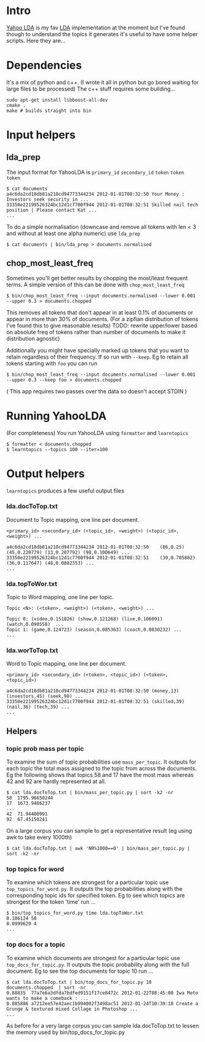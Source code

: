 # Intro

[Yahoo LDA](https://github.com/shravanmn/Yahoo_LDA) is my fav [LDA](http://en.wikipedia.org/wiki/Latent_Dirichlet_allocation) implementation at the moment but 
I've found though to understand the topics it generates it's useful to have some helper scripts. Here they are...

# Dependencies

It's a mix of python and c++. (I wrote it all in python but go bored waiting for large files to be processed) The c++ stuff requires some building...

    sudo apt-get install libboost-all-dev
    cmake .
    make # builds straight into bin

# Input helpers

## lda_prep

The input format for YahooLDA is `primary_id` `secondary_id` `token` `token` `token`

    $ cat documents
    a4c6da2cd18db81a210cd94773344234 2012-01-01T08:32:50 Your Money : Investors seek security in ...
    33350e22199526324bc12d1c7700f944 2012-01-01T08:32:51 Skilled nail tech position | Please contact Kat ...
    ...

To do a simple normalisation (downcase and remove all tokens with len < 3 and without at least one alpha numeric) use `lda_prep`

    $ cat documents | bin/lda_prep > documents.normalised

## chop_most_least_freq

Sometimes you'll get better results by chopping the most/least frequent terms. A simple version of this can be done with `chop_most_least_freq`

    $ bin/chop_most_least_freq --input documents.normalised --lower 0.001 --upper 0.3 > documents.chopped

This removes all tokens that don't appear in at least 0.1% of documents or appear in more than 30% of documents. (For a zipfian distribution of tokens I've
found this to give reasonable results) TODO: rewrite upper/lower based on absolute freq of tokens rather than number of documents to make it distribution agnostic)

Additionally you might have specially marked up tokens that you want to retain regardless of their frequency. If so run with `--keep`.
Eg to retain all tokens starting with `foo` you can run

    $ bin/chop_most_least_freq --input documents.normalised --lower 0.001 --upper 0.3 --keep foo > documents.chopped

( This app requires two passes over the data so doesn't accept STDIN )

# Running YahooLDA

(For completeness) You run YahooLDA using `formatter` and `learntopics`

    $ formatter < documents.chopped
    $ learntopics --topics 100 --iter=100

# Output helpers

`learntopics` produces a few useful output files

### lda.docToTop.txt

Document to Topic mapping, one line per document.

    <primary_id> <secondary_id> (<topic_id>, <weight>) (<topic_id>, <weight>) ...

    a4c6da2cd18db81a210cd94773344234 2012-01-01T08:32:50    (86,0.25) (45,0.220779) (13,0.207792) (98,0.100649) ...
    33350e22199526324bc12d1c7700f944 2012-01-01T08:32:51    (39,0.705882) (36,0.117647) (48,0.0882353) ...
    ...
    
### lda.topToWor.txt

Topic to Word mapping, one line per topic.

    Topic <N>: (<token>, <weight>) (<token>, <weight>) ...

    Topic 0: (video,0.151826) (show,0.121268) (live,0.106091) (watch,0.090558)  ...
    Topic 1: (game,0.124723) (season,0.085363) (coach,0.0830232) ...
    ...

### lda.worToTop.txt

Word to Topic mapping, one line per document.

    <primary_id> <secondary_id> (<token>, <topic_id>) (<token>, <topic_id>) 

    a4c6da2cd18db81a210cd94773344234 2012-01-01T08:32:50 (money,13) (investors,45) (seek,98) ...
    33350e22199526324bc12d1c7700f944 2012-01-01T08:32:51 (skilled,39) (nail,36) (tech,39) ...
    ...

## Helpers

### topic prob mass per topic

To examine the sum of topic probabilities use `mass_per_topic`. 
It outputs for each topic the total mass assigned to the topic from across the documents.
Eg the following shows that topics 58 and 17 have the most mass whereas 42 and 92 are hardly represented at all.

    $ cat lda.docToTop.txt | bin/mass_per_topic.py | sort -k2 -nr
    58	1795.96650244
    17  1673.9486237
    ...
    42	71.94400991
    92  67.45150241

On a large corpus you can sample to get a representative result (eg using awk to take every 1000th)

    $ cat lda.docToTop.txt | awk 'NR%1000==0' | bin/mass_per_topic.py | sort -k2 -nr

### top topics for word

To examine which tokens are strongest for a particular topic use `top_topics_for_word.py`. 
It outputs the top probabilities along with the corresponding topic ids for specified token. 
Eg to see which topics are strongest for the token 'time' run ...

    $ bin/top_topics_for_word.py time lda.topToWor.txt 
    0.106124 58
    0.0999629 4
    ...

### top docs for a topic

To examine which documents are strongest for a particular topic use `top_docs_for_topic.py`. 
It outputs the topic probability along with the full document. 
Eg to see the top documents for topic 10 run ...

    $ cat lda.docToTop.txt | bin/top_docs_for_topic.py 10 documents.chopped  | sort -nr
    0.88835  77a7e6a3dfda7bdfed9151f17ce8472c 2012-01-22T08:45:00 Iwa Moto wants to make a comeback : ...
    0.885886 a7212ee57e42aec1b994002f3498ac51 2012-01-24T10:39:18 Create a Grunge & textured mixed Collage in Photoshop ...
    ...

As before for a very large corpus you can sample lda.docToTop.txt to lessen the memory used by bin/top_docs_for_topic.py







   



